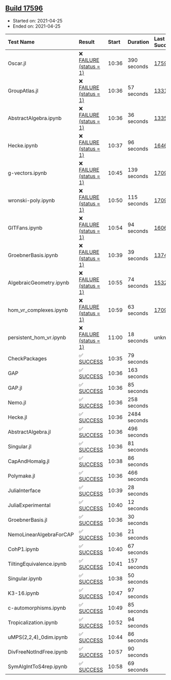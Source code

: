 ## [Build 17596](https://oscarci.mathematik.uni-kl.de/job/oscar/17596/)

* Started on: 2021-04-25
* Ended on: 2021-04-25

| Test Name    | Result | Start | Duration | Last Success | First Failure |
|:-------------|:-------|:------|:---------|:-------------|:--------------|
| Oscar.jl | ❌ [FAILURE (status = 1)](https://oscarci.mathematik.uni-kl.de/job/oscar/17596/artifact/logs/build-17596/Oscar.jl.log) | 10:36 | 390 seconds | [17594](https://oscarci.mathematik.uni-kl.de/job/oscar/17594/) | [17595](https://oscarci.mathematik.uni-kl.de/job/oscar/17595/) |
| GroupAtlas.jl | ❌ [FAILURE (status = 1)](https://oscarci.mathematik.uni-kl.de/job/oscar/17596/artifact/logs/build-17596/GroupAtlas.jl.log) | 10:36 | 57 seconds | [13311](https://oscarci.mathematik.uni-kl.de/job/oscar/13311/) | [13312](https://oscarci.mathematik.uni-kl.de/job/oscar/13312/) |
| AbstractAlgebra.ipynb | ❌ [FAILURE (status = 1)](https://oscarci.mathematik.uni-kl.de/job/oscar/17596/artifact/logs/build-17596/AbstractAlgebra.ipynb.log) | 10:36 | 36 seconds | [13355](https://oscarci.mathematik.uni-kl.de/job/oscar/13355/) | [13356](https://oscarci.mathematik.uni-kl.de/job/oscar/13356/) |
| Hecke.ipynb | ❌ [FAILURE (status = 1)](https://oscarci.mathematik.uni-kl.de/job/oscar/17596/artifact/logs/build-17596/Hecke.ipynb.log) | 10:37 | 96 seconds | [16463](https://oscarci.mathematik.uni-kl.de/job/oscar/16463/) | [16464](https://oscarci.mathematik.uni-kl.de/job/oscar/16464/) |
| g-vectors.ipynb | ❌ [FAILURE (status = 1)](https://oscarci.mathematik.uni-kl.de/job/oscar/17596/artifact/logs/build-17596/g-vectors.ipynb.log) | 10:45 | 139 seconds | [17099](https://oscarci.mathematik.uni-kl.de/job/oscar/17099/) | [17100](https://oscarci.mathematik.uni-kl.de/job/oscar/17100/) |
| wronski-poly.ipynb | ❌ [FAILURE (status = 1)](https://oscarci.mathematik.uni-kl.de/job/oscar/17596/artifact/logs/build-17596/wronski-poly.ipynb.log) | 10:50 | 115 seconds | [17098](https://oscarci.mathematik.uni-kl.de/job/oscar/17098/) | [17099](https://oscarci.mathematik.uni-kl.de/job/oscar/17099/) |
| GITFans.ipynb | ❌ [FAILURE (status = 1)](https://oscarci.mathematik.uni-kl.de/job/oscar/17596/artifact/logs/build-17596/GITFans.ipynb.log) | 10:54 | 94 seconds | [16068](https://oscarci.mathematik.uni-kl.de/job/oscar/16068/) | [16069](https://oscarci.mathematik.uni-kl.de/job/oscar/16069/) |
| GroebnerBasis.ipynb | ❌ [FAILURE (status = 1)](https://oscarci.mathematik.uni-kl.de/job/oscar/17596/artifact/logs/build-17596/GroebnerBasis.ipynb.log) | 10:39 | 39 seconds | [13748](https://oscarci.mathematik.uni-kl.de/job/oscar/13748/) | [13749](https://oscarci.mathematik.uni-kl.de/job/oscar/13749/) |
| AlgebraicGeometry.ipynb | ❌ [FAILURE (status = 1)](https://oscarci.mathematik.uni-kl.de/job/oscar/17596/artifact/logs/build-17596/AlgebraicGeometry.ipynb.log) | 10:55 | 74 seconds | [15322](https://oscarci.mathematik.uni-kl.de/job/oscar/15322/) | [15323](https://oscarci.mathematik.uni-kl.de/job/oscar/15323/) |
| hom_vr_complexes.ipynb | ❌ [FAILURE (status = 1)](https://oscarci.mathematik.uni-kl.de/job/oscar/17596/artifact/logs/build-17596/hom_vr_complexes.ipynb.log) | 10:59 | 63 seconds | [17099](https://oscarci.mathematik.uni-kl.de/job/oscar/17099/) | [17100](https://oscarci.mathematik.uni-kl.de/job/oscar/17100/) |
| persistent_hom_vr.ipynb | ❌ [FAILURE (status = 1)](https://oscarci.mathematik.uni-kl.de/job/oscar/17596/artifact/logs/build-17596/persistent_hom_vr.ipynb.log) | 11:00 | 18 seconds | unknown | unknown |
| CheckPackages | ✅ [SUCCESS](https://oscarci.mathematik.uni-kl.de/job/oscar/17596/artifact/logs/build-17596/CheckPackages.log) | 10:35 | 79 seconds |  |  |
| GAP | ✅ [SUCCESS](https://oscarci.mathematik.uni-kl.de/job/oscar/17596/artifact/logs/build-17596/GAP.log) | 10:36 | 163 seconds |  |  |
| GAP.jl | ✅ [SUCCESS](https://oscarci.mathematik.uni-kl.de/job/oscar/17596/artifact/logs/build-17596/GAP.jl.log) | 10:36 | 85 seconds |  |  |
| Nemo.jl | ✅ [SUCCESS](https://oscarci.mathematik.uni-kl.de/job/oscar/17596/artifact/logs/build-17596/Nemo.jl.log) | 10:36 | 258 seconds |  |  |
| Hecke.jl | ✅ [SUCCESS](https://oscarci.mathematik.uni-kl.de/job/oscar/17596/artifact/logs/build-17596/Hecke.jl.log) | 10:36 | 2484 seconds |  |  |
| AbstractAlgebra.jl | ✅ [SUCCESS](https://oscarci.mathematik.uni-kl.de/job/oscar/17596/artifact/logs/build-17596/AbstractAlgebra.jl.log) | 10:36 | 496 seconds |  |  |
| Singular.jl | ✅ [SUCCESS](https://oscarci.mathematik.uni-kl.de/job/oscar/17596/artifact/logs/build-17596/Singular.jl.log) | 10:36 | 81 seconds |  |  |
| CapAndHomalg.jl | ✅ [SUCCESS](https://oscarci.mathematik.uni-kl.de/job/oscar/17596/artifact/logs/build-17596/CapAndHomalg.jl.log) | 10:38 | 86 seconds |  |  |
| Polymake.jl | ✅ [SUCCESS](https://oscarci.mathematik.uni-kl.de/job/oscar/17596/artifact/logs/build-17596/Polymake.jl.log) | 10:36 | 466 seconds |  |  |
| JuliaInterface | ✅ [SUCCESS](https://oscarci.mathematik.uni-kl.de/job/oscar/17596/artifact/logs/build-17596/JuliaInterface.log) | 10:39 | 28 seconds |  |  |
| JuliaExperimental | ✅ [SUCCESS](https://oscarci.mathematik.uni-kl.de/job/oscar/17596/artifact/logs/build-17596/JuliaExperimental.log) | 10:40 | 12 seconds |  |  |
| GroebnerBasis.jl | ✅ [SUCCESS](https://oscarci.mathematik.uni-kl.de/job/oscar/17596/artifact/logs/build-17596/GroebnerBasis.jl.log) | 10:36 | 30 seconds |  |  |
| NemoLinearAlgebraForCAP | ✅ [SUCCESS](https://oscarci.mathematik.uni-kl.de/job/oscar/17596/artifact/logs/build-17596/NemoLinearAlgebraForCAP.log) | 10:36 | 21 seconds |  |  |
| CohP1.ipynb | ✅ [SUCCESS](https://oscarci.mathematik.uni-kl.de/job/oscar/17596/artifact/logs/build-17596/CohP1.ipynb.log) | 10:40 | 67 seconds |  |  |
| TiltingEquivalence.ipynb | ✅ [SUCCESS](https://oscarci.mathematik.uni-kl.de/job/oscar/17596/artifact/logs/build-17596/TiltingEquivalence.ipynb.log) | 10:41 | 157 seconds |  |  |
| Singular.ipynb | ✅ [SUCCESS](https://oscarci.mathematik.uni-kl.de/job/oscar/17596/artifact/logs/build-17596/Singular.ipynb.log) | 10:38 | 50 seconds |  |  |
| K3-16.ipynb | ✅ [SUCCESS](https://oscarci.mathematik.uni-kl.de/job/oscar/17596/artifact/logs/build-17596/K3-16.ipynb.log) | 10:47 | 97 seconds |  |  |
| c-automorphisms.ipynb | ✅ [SUCCESS](https://oscarci.mathematik.uni-kl.de/job/oscar/17596/artifact/logs/build-17596/c-automorphisms.ipynb.log) | 10:49 | 85 seconds |  |  |
| Tropicalization.ipynb | ✅ [SUCCESS](https://oscarci.mathematik.uni-kl.de/job/oscar/17596/artifact/logs/build-17596/Tropicalization.ipynb.log) | 10:52 | 94 seconds |  |  |
| uMPS(2,2,4)_0dim.ipynb | ✅ [SUCCESS](https://oscarci.mathematik.uni-kl.de/job/oscar/17596/artifact/logs/build-17596/uMPS-2-2-4-_0dim.ipynb.log) | 10:44 | 86 seconds |  |  |
| DivFreeNotIndFree.ipynb | ✅ [SUCCESS](https://oscarci.mathematik.uni-kl.de/job/oscar/17596/artifact/logs/build-17596/DivFreeNotIndFree.ipynb.log) | 10:57 | 90 seconds |  |  |
| SymAlgIntToS4rep.ipynb | ✅ [SUCCESS](https://oscarci.mathematik.uni-kl.de/job/oscar/17596/artifact/logs/build-17596/SymAlgIntToS4rep.ipynb.log) | 10:58 | 69 seconds |  |  |
